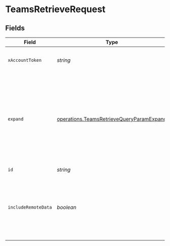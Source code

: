# TeamsRetrieveRequest


## Fields

| Field                                                                                                                  | Type                                                                                                                   | Required                                                                                                               | Description                                                                                                            |
| ---------------------------------------------------------------------------------------------------------------------- | ---------------------------------------------------------------------------------------------------------------------- | ---------------------------------------------------------------------------------------------------------------------- | ---------------------------------------------------------------------------------------------------------------------- |
| `xAccountToken`                                                                                                        | *string*                                                                                                               | :heavy_check_mark:                                                                                                     | Token identifying the end user.                                                                                        |
| `expand`                                                                                                               | [operations.TeamsRetrieveQueryParamExpand](../../models/operations/teamsretrievequeryparamexpand.md)                   | :heavy_minus_sign:                                                                                                     | Which relations should be returned in expanded form. Multiple relation names should be comma separated without spaces. |
| `id`                                                                                                                   | *string*                                                                                                               | :heavy_check_mark:                                                                                                     | N/A                                                                                                                    |
| `includeRemoteData`                                                                                                    | *boolean*                                                                                                              | :heavy_minus_sign:                                                                                                     | Whether to include the original data Merge fetched from the third-party to produce these models.                       |